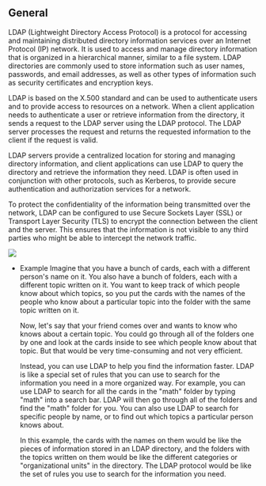 
## General

LDAP (Lightweight Directory Access Protocol) is a protocol for accessing and maintaining distributed directory information services over an Internet Protocol (IP) network. It is used to access and manage directory information that is organized in a hierarchical manner, similar to a file system. LDAP directories are commonly used to store information such as user names, passwords, and email addresses, as well as other types of information such as security certificates and encryption keys.

LDAP is based on the X.500 standard and can be used to authenticate users and to provide access to resources on a network. When a client application needs to authenticate a user or retrieve information from the directory, it sends a request to the LDAP server using the LDAP protocol. The LDAP server processes the request and returns the requested information to the client if the request is valid.

LDAP servers provide a centralized location for storing and managing directory information, and client applications can use LDAP to query the directory and retrieve the information they need. LDAP is often used in conjunction with other protocols, such as Kerberos, to provide secure authentication and authorization services for a network.

To protect the confidentiality of the information being transmitted over the network, LDAP can be configured to use Secure Sockets Layer (SSL) or Transport Layer Security (TLS) to encrypt the connection between the client and the server. This ensures that the information is not visible to any third parties who might be able to intercept the network traffic.

![](https://tryhackme-images.s3.amazonaws.com/user-uploads/6093e17fa004d20049b6933e/room-content/d2f78ae2b44ef76453a80144dac86b4e.png)  

- Example
	Imagine that you have a bunch of cards, each with a different person's name on it. You also have a bunch of folders, each with a different topic written on it. You want to keep track of which people know about which topics, so you put the cards with the names of the people who know about a particular topic into the folder with the same topic written on it.
	
	Now, let's say that your friend comes over and wants to know who knows about a certain topic. You could go through all of the folders one by one and look at the cards inside to see which people know about that topic. But that would be very time-consuming and not very efficient.
	
	Instead, you can use LDAP to help you find the information faster. LDAP is like a special set of rules that you can use to search for the information you need in a more organized way. For example, you can use LDAP to search for all the cards in the "math" folder by typing "math" into a search bar. LDAP will then go through all of the folders and find the "math" folder for you. You can also use LDAP to search for specific people by name, or to find out which topics a particular person knows about.
	
	In this example, the cards with the names on them would be like the pieces of information stored in an LDAP directory, and the folders with the topics written on them would be like the different categories or "organizational units" in the directory. The LDAP protocol would be like the set of rules you use to search for the information you need.